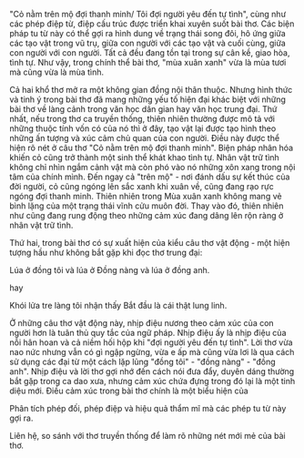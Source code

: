 "Cỏ nằm trên mộ đợi thanh minh/ Tôi đợi người yêu đến tự tình", cùng như các phép điệp từ, điệp cấu trúc được triển khai xuyên suốt bài thơ. Các biện pháp tu từ này có thể gợi ra hình dung về trạng thái song đôi, hô ứng giữa các tạo vật trong vũ trụ, giữa con người với các tạo vật và cuối cùng, giữa con người với con người. Tất cả đều đang tồn tại trong sự cân kề, giao hòa, tình tự. Như vậy, trong chính thể bài thơ, "mùa xuân xanh" vừa là mùa tươi mà cũng vừa là mùa tình.

Cả hai khổ thơ mở ra một không gian đồng nội thân thuộc. Nhưng hình thức và tinh ý trong bài thơ đã mang những yếu tố hiện đại khác biệt với những bài thơ về làng cảnh trong văn học dân gian hay văn học trung đại. Thứ nhất, nếu trong thơ ca truyền thống, thiên nhiên thường được mô tả với những thuộc tính vốn có của nó thì ở đây, tạo vật lại được tạo hình theo những ấn tượng và xúc cảm chủ quan của con người. Điều này được thể hiện rõ nét ở câu thơ "Cỏ nằm trên mộ đợi thanh minh". Biện pháp nhân hóa khiến cỏ cũng trở thành một sinh thể khát khao tình tự. Nhân vật trữ tình không chỉ nhìn ngắm cảnh vật mà còn phó vào nó những xôn xang trong nội tâm của chính mình. Đến ngay cả "trên mộ" - nơi đánh dấu sự kết thúc của đời người, cỏ cũng ngóng lên sắc xanh khi xuân về, cũng đang rạo rực ngóng đợi thanh minh. Thiên nhiên trong Mùa xuân xanh không mang vẻ bình lặng của một trạng thái vĩnh cửu muôn đời. Thay vào đó, thiên nhiên như cũng đang rung động theo những cảm xúc đang dâng lên rộn ràng ở nhân vật trữ tình.

Thứ hai, trong bài thơ có sự xuất hiện của kiểu câu thơ vật động - một hiện tượng hầu như không bắt gặp khi đọc thơ trung đại:

Lúa ở đồng tôi và lúa ở
Đồng nàng và lúa ở đồng anh.

hay

Khói lửa tre làng tôi nhận thấy
Bắt đầu là cái thật lung linh.

Ở những câu thơ vật động này, nhịp điệu nương theo cảm xúc của con người hơn là tuân thủ quy tắc của ngữ pháp. Nhịp điệu ấy là nhịp điệu của nỗi hân hoan và cả niềm hối hộp khi "đợi người yêu đến tự tình". Lời thơ vừa nao nức nhưng vẫn có gì ngập ngừng, vừa e ấp mà cũng vừa lơi là qua cách sử dụng các đại từ một cách lặp lủng "đồng tôi" - "đồng nàng" - "đồng anh". Nhịp điệu và lời thơ gợi nhớ đến cách nói đưa đẩy, duyên dáng thường bắt gặp trong ca dao xưa, nhưng cảm xúc chứa đựng trong đó lại là một tinh diệu mới. Điều cảm xúc trong bài thơ chính là một biểu hiện của

Phân tích phép đối, phép điệp và hiệu quả thẩm mĩ mà các phép tu từ này gợi ra.

Liên hệ, so sánh với thơ truyền thống để làm rõ những nét mới mẻ của bài thơ.
